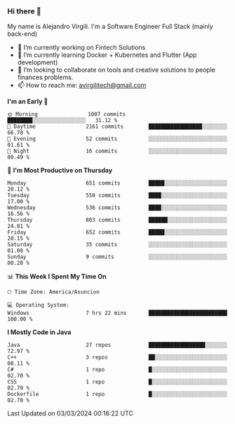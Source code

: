 ### Hi there 👋

My name is Alejandro Virgili. I'm a Software Engineer Full Stack (mainly back-end)


- 🔭 I’m currently working on Fintech Solutions
- 🌱 I’m currently learning Docker + Kubernetes and Flutter (App development)
- 👯 I’m looking to collaborate on tools and creative solutions to people finances problems.
- 📫 How to reach me: avirgilitech@gmail.com
  
<!--START_SECTION:waka-->
**I'm an Early 🐤** 

```text
🌞 Morning                1007 commits        ████████░░░░░░░░░░░░░░░░░   31.12 % 
🌆 Daytime                2161 commits        █████████████████░░░░░░░░   66.78 % 
🌃 Evening                52 commits          ░░░░░░░░░░░░░░░░░░░░░░░░░   01.61 % 
🌙 Night                  16 commits          ░░░░░░░░░░░░░░░░░░░░░░░░░   00.49 % 
```
📅 **I'm Most Productive on Thursday** 

```text
Monday                   651 commits         █████░░░░░░░░░░░░░░░░░░░░   20.12 % 
Tuesday                  550 commits         ████░░░░░░░░░░░░░░░░░░░░░   17.00 % 
Wednesday                536 commits         ████░░░░░░░░░░░░░░░░░░░░░   16.56 % 
Thursday                 803 commits         ██████░░░░░░░░░░░░░░░░░░░   24.81 % 
Friday                   652 commits         █████░░░░░░░░░░░░░░░░░░░░   20.15 % 
Saturday                 35 commits          ░░░░░░░░░░░░░░░░░░░░░░░░░   01.08 % 
Sunday                   9 commits           ░░░░░░░░░░░░░░░░░░░░░░░░░   00.28 % 
```


📊 **This Week I Spent My Time On** 

```text
🕑︎ Time Zone: America/Asuncion

💻 Operating System: 
Windows                  7 hrs 22 mins       █████████████████████████   100.00 % 
```

**I Mostly Code in Java** 

```text
Java                     27 repos            ██████████████████░░░░░░░   72.97 % 
C++                      3 repos             ██░░░░░░░░░░░░░░░░░░░░░░░   08.11 % 
C#                       1 repo              █░░░░░░░░░░░░░░░░░░░░░░░░   02.70 % 
CSS                      1 repo              █░░░░░░░░░░░░░░░░░░░░░░░░   02.70 % 
Dockerfile               1 repo              █░░░░░░░░░░░░░░░░░░░░░░░░   02.70 % 
```




 Last Updated on 03/03/2024 00:16:22 UTC
<!--END_SECTION:waka-->
